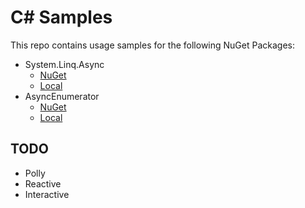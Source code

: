 # C# Samples

This repo contains usage samples for the following NuGet Packages:

* System.Linq.Async
  * [NuGet](https://www.nuget.org/packages/System.Linq.Async/)
  * [Local](./system-linq-async)
* AsyncEnumerator
  * [NuGet](https://www.nuget.org/packages/AsyncEnumerator/)
  * [Local](./async-enumerator)

## TODO

* Polly
* Reactive
* Interactive
